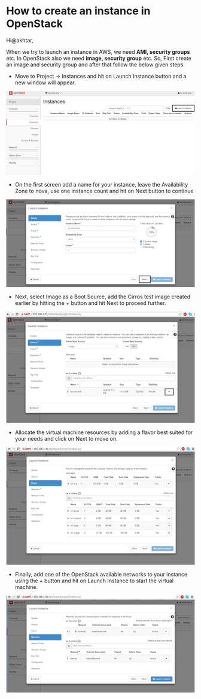 How to create an instance in OpenStack
======================================

Hi@akhtar,

When we try to launch an instance in AWS, we need **AMI, security groups** etc. In OpenStack also we need **image, security group** etc. So, First create an image and security group and after that follow the below given steps.

* Move to Project -\> Instances and hit on Launch Instance button and a new window will appear.

![image](resources/96C6035FA71850CCAEDA28A3D3F3F760.png)

* On the first screen add a name for your instance, leave the Availability Zone to nova, use one instance count and hit on Next button to continue

![image](resources/457450F46C02B3D1BC19625297C81F19.png)

* Next, select Image as a Boot Source, add the Cirros test image created earlier by hitting the + button and hit Next to proceed further.

![image](resources/C01812893FE8C7BA9C9B2C036F53F8CA.png)

* Allocate the virtual machine resources by adding a flavor best suited for your needs and click on Next to move on.

![image](resources/27DE0A59B64798C11D64053554E0EDE2.png)

* Finally, add one of the OpenStack available networks to your instance using the + button and hit on Launch Instance to start the virtual machine.

![image](resources/FDB4CCC2241FDB6C9568F5A41DD2B5B2.png)